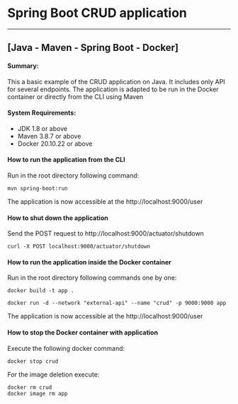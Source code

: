# Spring Boot CRUD application

---
[Java - Maven - Spring Boot - Docker]
---

#### Summary:

This a basic example of the CRUD application on Java.
It includes only API for several endpoints.
The application is adapted to be run in the Docker container or directly from the CLI using Maven
#### System Requirements:

* JDK 1.8 or above
* Maven 3.8.7 or above
* Docker 20.10.22 or above

#### How to run the application from the CLI
Run in the root directory following command:

    mvn spring-boot:run

The application is now accessible at the http://localhost:9000/user

#### How to shut down the application
Send the POST request to http://localhost:9000/actuator/shutdown

    curl -X POST localhost:9000/actuator/shutdown

#### How to run the application inside the Docker container
Run in the root directory following commands one by one:

    docker build -t app .

    docker run -d --network "external-api" --name "crud" -p 9000:9000 app

The application is now accessible at the http://localhost:9000/user

#### How to stop the Docker container with application
Execute the following docker command:

    docker stop crud

For the image deletion execute:

    docker rm crud
    docker image rm app
